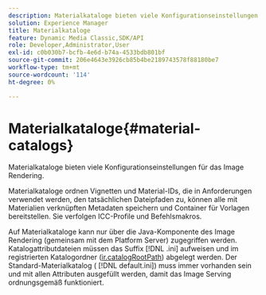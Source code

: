 ```yaml
---
description: Materialkataloge bieten viele Konfigurationseinstellungen für das Image Rendering.
solution: Experience Manager
title: Materialkataloge
feature: Dynamic Media Classic,SDK/API
role: Developer,Administrator,User
exl-id: c0b030b7-bcfb-4e6d-b74a-4533bdb801bf
source-git-commit: 206e4643e3926cb85b4be2189743578f88180be7
workflow-type: tm+mt
source-wordcount: '114'
ht-degree: 0%

---
```


# Materialkataloge{#material-catalogs}

Materialkataloge bieten viele Konfigurationseinstellungen für das Image Rendering.

Materialkataloge ordnen Vignetten und Material-IDs, die in Anforderungen verwendet werden, den tatsächlichen Dateipfaden zu, können alle mit Materialien verknüpften Metadaten speichern und Container für Vorlagen bereitstellen. Sie verfolgen ICC-Profile und Befehlsmakros.

Auf Materialkataloge kann nur über die Java-Komponente des Image Rendering (gemeinsam mit dem Platform Server) zugegriffen werden. Katalogattributdateien müssen das Suffix [!DNL .ini] aufweisen und im registrierten Katalogordner ([ir.catalogRootPath](../../../../../../ir-api/server-admin/image-rendering-api-ref/c-ir-server-administration/c-ir-configuration-settings-reference/c-ir-catalog-folder.md#concept-1c1d308112054bb99e3895c3fb8ca5f7)) abgelegt werden. Der Standard-Materialkatalog ( [!DNL default.ini]) muss immer vorhanden sein und mit allen Attributen ausgefüllt werden, damit das Image Serving ordnungsgemäß funktioniert.
